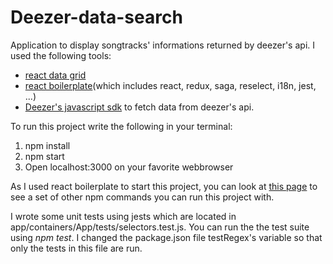 # Deezer-data-search
Application to display songtracks' informations returned by deezer's api. I used the following tools:
* [react data grid](https://github.com/adazzle/react-data-grid)
* [react boilerplate](https://github.com/react-boilerplate/react-boilerplate)(which includes react, redux, saga, reselect, i18n, jest, ...)
* [Deezer's javascript sdk](https://developers.deezer.com/sdk/javascript/api) to fetch data from deezer's api.


To run this project write the following in your terminal:
1. npm install
2. npm start
3. Open localhost:3000 on your favorite webbrowser

As I used react boilerplate to start this project, you can look at [this page](https://github.com/react-boilerplate/react-boilerplate/blob/master/docs/general/commands.md) to see a set of other npm commands you can run this project with.

I wrote some unit tests using jests which are located in app/containers/App/tests/selectors.test.js. You can run the the test suite using *npm test*. I changed the package.json file testRegex's variable so that only the tests in this file are run.
